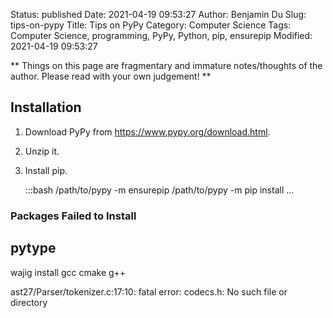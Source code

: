 Status: published
Date: 2021-04-19 09:53:27
Author: Benjamin Du
Slug: tips-on-pypy
Title: Tips on PyPy
Category: Computer Science
Tags: Computer Science, programming, PyPy, Python, pip, ensurepip
Modified: 2021-04-19 09:53:27

**
Things on this page are fragmentary and immature notes/thoughts of the author.
Please read with your own judgement!
**

## Installation

1. Download PyPy from https://www.pypy.org/download.html.

2. Unzip it.

3. Install pip.

    :::bash
    /path/to/pypy -m ensurepip
    /path/to/pypy -m pip install ...

### Packages Failed to Install 
## pytype

wajig install gcc cmake g++

ast27/Parser/tokenizer.c:17:10: fatal error: codecs.h: No such file or directory